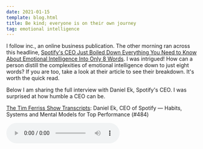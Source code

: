 ```yaml
---
date: 2021-01-15
template: blog.html
title: Be kind; everyone is on their own journey
tag: emotional intelligence
---
```


I follow inc., an online business publication. The other morning ran across this headline, [Spotify's CEO Just Boiled Down Everything You Need to Know About Emotional Intelligence Into Only 8 Words](https://www.inc.com/jessica-stillman/spotify-daniel-ek-tim-ferriss-emotional-intelligence.html). I was intrigued! How can a person distill the complexities of emotional intelligence down to just eight words? If you are too, take a look at their article to see their breakdown. It's worth the quick read.

Below I am sharing the full interview with Daniel Ek, Spotify's CEO. I was surprised at how humble a CEO can be.


[The Tim Ferriss Show Transcripts](https://tim.blog/2020/12/06/daniel-ek-transcript/): Daniel Ek, CEO of Spotify — Habits, Systems and Mental Models for Top Performance (\#484)

<audio controls>
  <source src="https://rss.art19.com/episodes/8fe1bb37-99ba-426f-893a-c17eeb455fa5.mp3" type="audio/mpeg">
Your browser does not support the audio element.
</audio>
